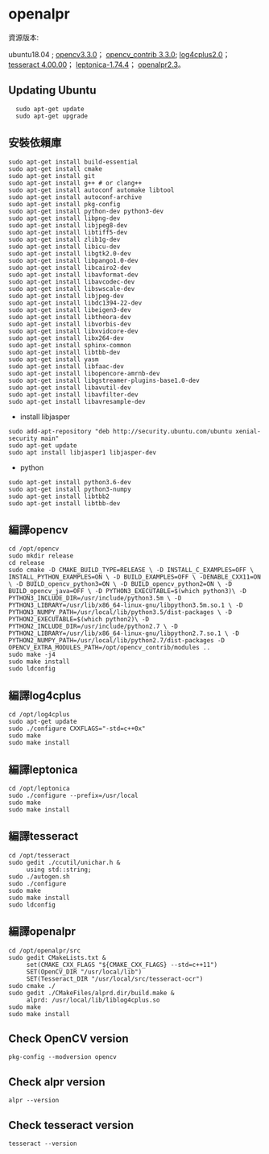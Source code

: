 # openalpr
資源版本:

ubuntu18.04 ; 
[opencv3.3.0](https://github.com/opencv/opencv/archive/3.3.0.zip)；
[opencv_contrib 3.3.0](https://github.com/opencv/opencv_contrib/releases?after=3.4.3);
[log4cplus2.0](https://sourceforge.net/projects/log4cplus/files/log4cplus-stable/2.0.0/log4cplus-2.0.0.zip/download)；
[tesseract 4.00.00](https://github.com/tesseract-ocr/tesseract/releases)；
[leptonica-1.74.4](https://github.com/DanBloomberg/leptonica/releases)；
[openalpr2.3](https://github.com/openalpr/openalpr/releases)。

Updating Ubuntu 
---
```
  sudo apt-get update 
  sudo apt-get upgrade
``` 

安裝依賴庫
---
  ```
  sudo apt-get install build-essential
  sudo apt-get install cmake
  sudo apt-get install git
  sudo apt-get install g++ # or clang++
  sudo apt-get install autoconf automake libtool
  sudo apt-get install autoconf-archive
  sudo apt-get install pkg-config
  sudo apt-get install python-dev python3-dev
  sudo apt-get install libpng-dev
  sudo apt-get install libjpeg8-dev
  sudo apt-get install libtiff5-dev
  sudo apt-get install zlib1g-dev
  sudo apt-get install libicu-dev
  sudo apt-get install libgtk2.0-dev
  sudo apt-get install libpango1.0-dev
  sudo apt-get install libcairo2-dev
  sudo apt-get install libavformat-dev
  sudo apt-get install libavcodec-dev
  sudo apt-get install libswscale-dev
  sudo apt-get install libjpeg-dev
  sudo apt-get install libdc1394-22-dev
  sudo apt-get install libeigen3-dev
  sudo apt-get install libtheora-dev
  sudo apt-get install libvorbis-dev
  sudo apt-get install libxvidcore-dev
  sudo apt-get install libx264-dev
  sudo apt-get install sphinx-common
  sudo apt-get install libtbb-dev
  sudo apt-get install yasm
  sudo apt-get install libfaac-dev
  sudo apt-get install libopencore-amrnb-dev
  sudo apt-get install libgstreamer-plugins-base1.0-dev
  sudo apt-get install libavutil-dev
  sudo apt-get install libavfilter-dev
  sudo apt-get install libavresample-dev
  ```
  - install libjasper
  ```
  sudo add-apt-repository "deb http://security.ubuntu.com/ubuntu xenial-security main"
  sudo apt-get update
  sudo apt install libjasper1 libjasper-dev
  ```
  - python 
  ```
  sudo apt-get install python3.6-dev
  sudo apt-get install python3-numpy
  sudo apt-get install libtbb2
  sudo apt-get install libtbb-dev
  ```

編譯opencv
---
  ```
  cd /opt/opencv
  sudo mkdir release
  cd release
  sudo cmake -D CMAKE_BUILD_TYPE=RELEASE \ -D INSTALL_C_EXAMPLES=OFF \ INSTALL_PYTHON_EXAMPLES=ON \ -D BUILD_EXAMPLES=OFF \ -DENABLE_CXX11=ON \ -D BUILD_opencv_python3=ON \ -D BUILD_opencv_python2=ON \ -D BUILD_opencv_java=OFF \ -D PYTHON3_EXECUTABLE=$(which python3)\ -D PYTHON3_INCLUDE_DIR=/usr/include/python3.5m \ -D PYTHON3_LIBRARY=/usr/lib/x86_64-linux-gnu/libpython3.5m.so.1 \ -D PYTHON3_NUMPY_PATH=/usr/local/lib/python3.5/dist-packages \ -D PYTHON2_EXECUTABLE=$(which python2)\ -D PYTHON2_INCLUDE_DIR=/usr/include/python2.7 \ -D PYTHON2_LIBRARY=/usr/lib/x86_64-linux-gnu/libpython2.7.so.1 \ -D PYTHON2_NUMPY_PATH=/usr/local/lib/python2.7/dist-packages -D OPENCV_EXTRA_MODULES_PATH=/opt/opencv_contrib/modules ..
  sudo make -j4
  sudo make install
  sudo ldconfig
  ```
編譯log4cplus
---
```
cd /opt/log4cplus
sudo apt-get update
sudo ./configure CXXFLAGS="-std=c++0x"
sudo make
sudo make install
```

編譯leptonica
---
```
cd /opt/leptonica
sudo ./configure --prefix=/usr/local
sudo make
sudo make install
```
編譯tesseract
---
```
cd /opt/tesseract
sudo gedit ./ccutil/unichar.h &
     using std::string;
sudo ./autogen.sh
sudo ./configure
sudo make
sudo make install 
sudo ldconfig
```
編譯openalpr
---
```
cd /opt/openalpr/src
sudo gedit CMakeLists.txt &
     set(CMAKE_CXX_FLAGS "${CMAKE_CXX_FLAGS} --std=c++11")
     SET(OpenCV_DIR "/usr/local/lib")
     SET(Tesseract_DIR "/usr/local/src/tesseract-ocr")
sudo cmake ./
sudo gedit ./CMakeFiles/alprd.dir/build.make &
     alprd: /usr/local/lib/liblog4cplus.so
sudo make 
sudo make install
```

Check OpenCV version
---
  ```
  pkg-config --modversion opencv
  ```
Check alpr version
---
  ```
  alpr --version
  ```
Check tesseract version
---
  ```
  tesseract --version
  ```